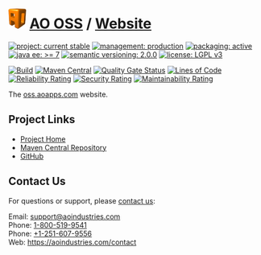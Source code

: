 # [<img src="ao-logo.png" alt="AO Logo" width="35" height="40">](https://github.com/ao-apps) [AO OSS](https://github.com/ao-apps/ao-oss) / [Website](https://github.com/ao-apps/ao-oss-website)

[![project: current stable](https://oss.aoapps.com/ao-badges/project-current-stable.svg)](https://aoindustries.com/life-cycle#project-current-stable)
[![management: production](https://oss.aoapps.com/ao-badges/management-production.svg)](https://aoindustries.com/life-cycle#management-production)
[![packaging: active](https://oss.aoapps.com/ao-badges/packaging-active.svg)](https://aoindustries.com/life-cycle#packaging-active)  
[![java ee: &gt;= 7](https://oss.aoapps.com/ao-badges/javaee-7.svg)](https://docs.oracle.com/javaee/7/)
[![semantic versioning: 2.0.0](https://oss.aoapps.com/ao-badges/semver-2.0.0.svg)](https://semver.org/spec/v2.0.0.html)
[![license: LGPL v3](https://oss.aoapps.com/ao-badges/license-lgpl-3.0.svg)](https://www.gnu.org/licenses/lgpl-3.0)

[![Build](https://github.com/ao-apps/ao-oss-website/workflows/Build/badge.svg?branch=master)](https://github.com/ao-apps/ao-oss-website/actions?query=workflow%3ABuild)
[![Maven Central](https://maven-badges.herokuapp.com/maven-central/com.aoapps/ao-oss-website/badge.svg)](https://maven-badges.herokuapp.com/maven-central/com.aoapps/ao-oss-website)
[![Quality Gate Status](https://sonarcloud.io/api/project_badges/measure?branch=master&project=com.aoapps%3Aao-oss-website&metric=alert_status)](https://sonarcloud.io/dashboard?branch=master&id=com.aoapps%3Aao-oss-website)
[![Lines of Code](https://sonarcloud.io/api/project_badges/measure?branch=master&project=com.aoapps%3Aao-oss-website&metric=ncloc)](https://sonarcloud.io/component_measures?branch=master&id=com.aoapps%3Aao-oss-website&metric=ncloc)  
[![Reliability Rating](https://sonarcloud.io/api/project_badges/measure?branch=master&project=com.aoapps%3Aao-oss-website&metric=reliability_rating)](https://sonarcloud.io/component_measures?branch=master&id=com.aoapps%3Aao-oss-website&metric=Reliability)
[![Security Rating](https://sonarcloud.io/api/project_badges/measure?branch=master&project=com.aoapps%3Aao-oss-website&metric=security_rating)](https://sonarcloud.io/component_measures?branch=master&id=com.aoapps%3Aao-oss-website&metric=Security)
[![Maintainability Rating](https://sonarcloud.io/api/project_badges/measure?branch=master&project=com.aoapps%3Aao-oss-website&metric=sqale_rating)](https://sonarcloud.io/component_measures?branch=master&id=com.aoapps%3Aao-oss-website&metric=Maintainability)

The [oss.aoapps.com](https://oss.aoapps.com/) website.

## Project Links
* [Project Home](https://oss.aoapps.com/)
* [Maven Central Repository](https://central.sonatype.com/artifact/com.aoapps/ao-oss-website)
* [GitHub](https://github.com/ao-apps/ao-oss-website)

## Contact Us
For questions or support, please [contact us](https://aoindustries.com/contact):

Email: [support@aoindustries.com](mailto:support@aoindustries.com)  
Phone: [1-800-519-9541](tel:1-800-519-9541)  
Phone: [+1-251-607-9556](tel:+1-251-607-9556)  
Web: https://aoindustries.com/contact
